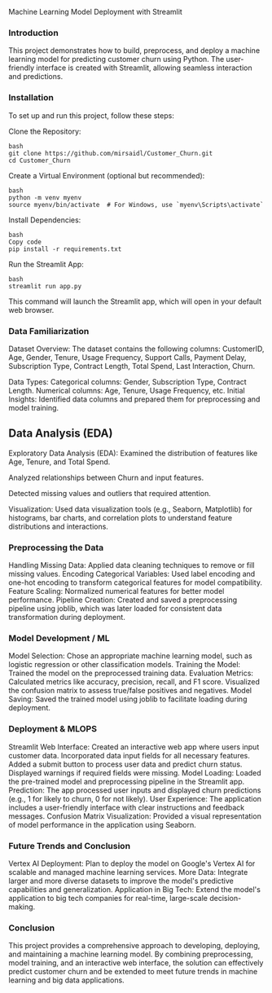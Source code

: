 Machine Learning Model Deployment with Streamlit
### Introduction
This project demonstrates how to build, preprocess, and deploy a machine learning model for predicting customer churn using Python. The user-friendly interface is created with Streamlit, allowing seamless interaction and predictions.

### Installation
To set up and run this project, follow these steps:

Clone the Repository:
```
bash
git clone https://github.com/mirsaidl/Customer_Churn.git
cd Customer_Churn
```

Create a Virtual Environment (optional but recommended):

```
bash
python -m venv myenv
source myenv/bin/activate  # For Windows, use `myenv\Scripts\activate`
```

Install Dependencies:
```
bash
Copy code
pip install -r requirements.txt
```
Run the Streamlit App:

```
bash
streamlit run app.py
```
This command will launch the Streamlit app, which will open in your default web browser.

### Data Familiarization
Dataset Overview: The dataset contains the following columns:
CustomerID, Age, Gender, Tenure, Usage Frequency, Support Calls, Payment Delay, Subscription Type, Contract Length, Total Spend, Last Interaction, Churn.

Data Types:
Categorical columns: Gender, Subscription Type, Contract Length.
Numerical columns: Age, Tenure, Usage Frequency, etc.
Initial Insights: Identified data columns and prepared them for preprocessing and model training.

## Data Analysis (EDA)
Exploratory Data Analysis (EDA):
Examined the distribution of features like Age, Tenure, and Total Spend.

Analyzed relationships between Churn and input features.

Detected missing values and outliers that required attention.

Visualization: Used data visualization tools (e.g., Seaborn, Matplotlib) for histograms, bar charts, and correlation plots to understand feature distributions and interactions.


### Preprocessing the Data
Handling Missing Data: Applied data cleaning techniques to remove or fill missing values.
Encoding Categorical Variables: Used label encoding and one-hot encoding to transform categorical features for model compatibility.
Feature Scaling: Normalized numerical features for better model performance.
Pipeline Creation: Created and saved a preprocessing pipeline using joblib, which was later loaded for consistent data transformation during deployment.

### Model Development / ML
Model Selection: Chose an appropriate machine learning model, such as logistic regression or other classification models.
Training the Model: Trained the model on the preprocessed training data.
Evaluation Metrics: Calculated metrics like accuracy, precision, recall, and F1 score.
Visualized the confusion matrix to assess true/false positives and negatives.
Model Saving: Saved the trained model using joblib to facilitate loading during deployment.

### Deployment & MLOPS
Streamlit Web Interface:
Created an interactive web app where users input customer data.
Incorporated data input fields for all necessary features.
Added a submit button to process user data and predict churn status.
Displayed warnings if required fields were missing.
Model Loading: Loaded the pre-trained model and preprocessing pipeline in the Streamlit app.
Prediction: The app processed user inputs and displayed churn predictions (e.g., 1 for likely to churn, 0 for not likely).
User Experience: The application includes a user-friendly interface with clear instructions and feedback messages.
Confusion Matrix Visualization: Provided a visual representation of model performance in the application using Seaborn.

### Future Trends and Conclusion
Vertex AI Deployment:
Plan to deploy the model on Google's Vertex AI for scalable and managed machine learning services.
More Data:
Integrate larger and more diverse datasets to improve the model's predictive capabilities and generalization.
Application in Big Tech:
Extend the model's application to big tech companies for real-time, large-scale decision-making.


### Conclusion
This project provides a comprehensive approach to developing, deploying, and maintaining a machine learning model. By combining preprocessing, model training, and an interactive web interface, the solution can effectively predict customer churn and be extended to meet future trends in machine learning and big data applications.
